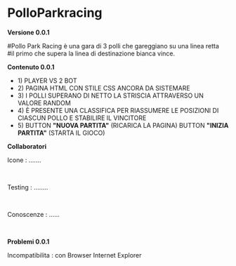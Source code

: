 
<h1>PolloParkracing</h1>


<b>Versione 0.0.1</b>


<p>#Pollo Park Racing è una gara di 3 polli che gareggiano su una linea retta<br>
#il primo che supera la linea di destinazione bianca vince.</p>


<b>Contenuto 0.0.1</b>

<ul>
<li>1) PLAYER VS 2 BOT</li>

<li>2) PAGINA HTML CON STILE CSS ANCORA DA SISTEMARE</li>

<li>3) I POLLI SUPERANO DI NETTO LA STRISCIA ATTRAVERSO UN VALORE RANDOM</li>

<li>4) È PRESENTE UNA CLASSIFICA PER RIASSUMERE LE POSIZIONI DI CIASCUN POLLO E STABILIRE IL VINCITORE</li>

<li>5) BUTTON <b>"NUOVA PARTITA"</b> (RICARICA LA PAGINA)  BUTTON <b>"INIZIA PARTITA"</b> (STARTA IL GIOCO)</li>
</ul>

<b> Collaboratori</b>
<p> Icone : .......</p><br/>
<p> Testing : ........ </p><br/>
<p> Conoscenze : ...... </p><br/>

<b> Problemi 0.0.1 </b>
<p> Incompatibilita : con Browser Internet Explorer </p>
